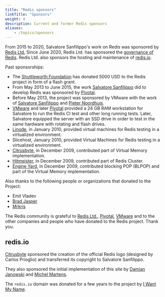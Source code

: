 ```yaml
---
title: "Redis sponsors"
linkTitle: "Sponsors"
weight: 4
description: Current and former Redis sponsors
aliases:
    - /topics/sponsors
---
```


From 2015 to 2020, Salvatore Sanfilippo's work on Redis was sponsored by [Redis Ltd.](https://redis.com) Since June 2020, Redis Ltd. has sponsored the [governance of Redis](/topics/governance). Redis Ltd. also sponsors the hosting and maintenance of [redis.io](https://redis.io). 

Past sponsorships:

* The [Shuttleworth Foundation](https://en.wikipedia.org/wiki/Shuttleworth_Foundation) has donated 5000 USD to the Redis project in form of a flash grant.
* From May 2013 to June 2015, the work [Salvatore Sanfilippo](http://twitter.com/antirez) did to develop Redis was sponsored by [Pivotal](http://gopivotal.com).
* Before May 2013, the project was sponsored by VMware with the work of [Salvatore Sanfilippo](http://twitter.com/antirez) and [Pieter Noordhuis](http://twitter.com/pnoordhuis).
* [VMware](http://vmware.com) and later [Pivotal](http://pivotal.io) provided a 24 GB RAM workstation for Salvatore to run the Redis CI test and other long running tests. Later, Salvatore equipped the server with an SSD drive in order to test in the same hardware with rotating and flash drives.
* [Linode](https://linode.com), in January 2010, provided virtual machines for Redis testing in a virtualized environment.
* Slicehost, January 2010, provided Virtual Machines for Redis testing in a virtualized environment.
* [Citrusbyte](http://citrusbyte.com), in December 2009, contributed part of Virtual Memory implementation.
* [Hitmeister](http://www.hitmeister.de/), in December 2009, contributed part of Redis Cluster.
* [Engine Yard](http://engineyard.com), in December 2009, contributed blocking POP (BLPOP) and part of the Virtual Memory implementation.

Also thanks to the following people or organizations that donated to the Project:

* Emil Vladev
* [Brad Jasper](http://bradjasper.com/)
* [Mrkris](http://mrkris.com/)

The Redis community is grateful to [Redis Ltd.](http://redis.com), [Pivotal](http://gopivotal.com), [VMware](http://vmware.com) and to the other companies and people who have donated to the Redis project. Thank you.

## redis.io

[Citrusbyte](https://citrusbyte.com) sponsored the creation of the official
Redis logo (designed by Carlos Prioglio) and
transferred its copyright to Salvatore Sanfilippo.

They also sponsored the initial implementation of this site by
[Damian Janowski](https://twitter.com/djanowski) and [Michel
Martens](https://twitter.com/soveran).

The `redis.io` domain was donated for a few years to the project by [I Want My
Name](https://iwantmyname.com).
